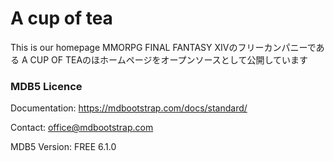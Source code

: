 # A cup of tea
This is our homepage
MMORPG FINAL FANTASY XIVのフリーカンパニーである A CUP OF TEAのほホームページをオープンソースとして公開しています


### MDB5 Licence
Documentation:
https://mdbootstrap.com/docs/standard/

Contact:
office@mdbootstrap.com

MDB5
Version: FREE 6.1.0
